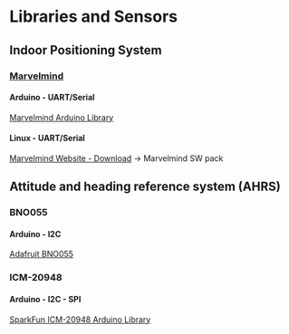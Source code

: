 # Libraries and Sensors

## Indoor Positioning System
### [Marvelmind](https://marvelmind.com/)
#### Arduino - UART/Serial
[Marvelmind Arduino Library](https://github.com/racarla96/Marvelmind_Arduino_Library)
#### Linux - UART/Serial
[Marvelmind Website - Download](https://marvelmind.com/download/) -> Marvelmind SW pack 

## Attitude and heading reference system (AHRS)
### BNO055
#### Arduino - I2C
[Adafruit BNO055](https://github.com/adafruit/Adafruit_BNO055)
### ICM-20948 
#### Arduino - I2C - SPI
[SparkFun ICM-20948 Arduino Library](https://github.com/sparkfun/SparkFun_ICM-20948_ArduinoLibrary)
